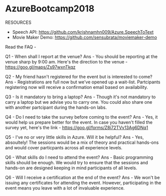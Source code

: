 # AzureBootcamp2018

RESOURCES

* Speech API: https://github.com/krishnamhn009/Azure.SpeechToText
* Movie Maker Demo: https://github.com/sensubrata/moviemaker-demo

Read the FAQ -

Q1 - When shall I report at the venue? 
Ans - You should be reporting at the venue sharp by 9:00 am. Here's the direction to the venue - https://goo.gl/maps/Zs97wxnTkqz

Q2 - My friend hasn't registered for the event but is interested to come? 
Ans - Registrations are full now but we've opened up a wait-list. Partcipants registering now will receive a confirmation email based on availability.

Q3 - Is it mandatory to bring a laptop? 
Ans - Though it's not mandatory to carry a laptop but we advise you to carry one. You could also share one with another partcipant during the hands-on labs.

Q4 - Do I need to take the survey before coming to the event? 
Ans - Yes, it would help us prepare better for the event. In case you haven't filled the survey yet, here's the link - https://goo.gl/forms/Z8i72TVv13Ag6DNq1

Q5 - I've no or very little skills in Azure. Will it be helpful? 
Ans - Yes, absoultely! The sessions would be a mix of theory and practical hands-ons and would cover particpants across all experience levels.

Q6 - What skills do I need to attend the event? 
Ans - Basic programming skills should be enough. We would try to ensure that the sessions and hands-on are designed keeping in mind participants of all levels.

Q6 - Will I receive a certification at the end of the event? 
Ans - We won't be issuing any certificates for attending the event. However, participating in the event means you leave with a lot of invaluable experience.
